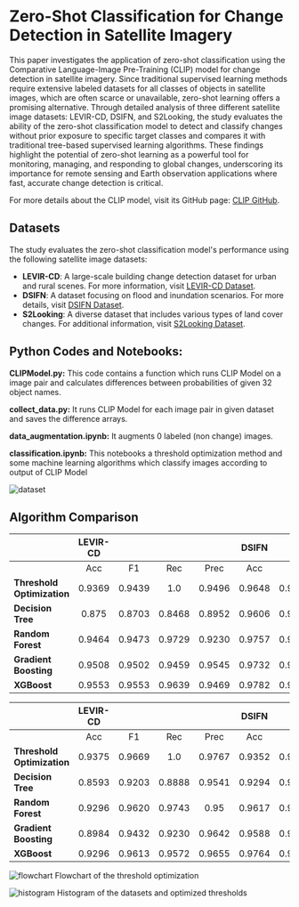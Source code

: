 # Zero-Shot Classification for Change Detection in Satellite Imagery 

This paper investigates the application of zero-shot classification using the Comparative Language-Image Pre-Training (CLIP) model for change detection in satellite imagery. 
Since traditional supervised learning methods require extensive labeled datasets for all classes of objects in satellite images, which are often scarce or unavailable, zero-shot learning offers a promising alternative. 
Through detailed analysis of three different satellite image datasets: LEVIR-CD, DSIFN, and S2Looking, 
the study evaluates the ability of the zero-shot classification model to detect and classify changes without prior exposure to specific target classes and compares it with traditional tree-based supervised learning algorithms. 
These findings highlight the potential of zero-shot learning as a powerful tool for monitoring, managing, and responding to global changes, underscoring its importance for remote sensing and Earth observation applications where fast, 
accurate change detection is critical.

For more details about the CLIP model, visit its GitHub page: [CLIP GitHub](https://github.com/openai/CLIP).

## Datasets
The study evaluates the zero-shot classification model's performance using the following satellite image datasets:
- **LEVIR-CD**: A large-scale building change detection dataset for urban and rural scenes. For more information, visit [LEVIR-CD Dataset](https://chenhao.in/LEVIR/).
- **DSIFN**: A dataset focusing on flood and inundation scenarios. For more details, visit [DSIFN Dataset](https://github.com/GeoZcx/A-deeply-supervised-image-fusion-network-for-change-detection-in-remote-sensing-images/tree/master/dataset).
- **S2Looking**: A diverse dataset that includes various types of land cover changes. For additional information, visit [S2Looking Dataset](https://github.com/S2Looking/Dataset).


## Python Codes and Notebooks:
**CLIPModel.py:** This code contains a function which runs CLIP Model on a image pair and calculates differences between probabilities of given 32 object names. 

**collect_data.py:** It runs CLIP Model for each image pair in given dataset and saves the difference arrays.

**data_augmentation.ipynb:** It augments 0 labeled (non change) images.

**classification.ipynb:** This notebooks a threshold optimization method and some machine learning algorithms which classify images according to output of CLIP Model

![dataset](https://github.com/kursatkomurcu/Zero-Shot-Classification-for-Change-Detection-in-Satellite-Imaginary/blob/main/imgs/dataset.png)

## Algorithm Comparison

|                          | **LEVIR-CD** |       |       |       | **DSIFN** |       |       |       | **S2Looking** |       |       |       | **Average** |       |       |       |
|--------------------------|:------------:|:-----:|:-----:|:-----:|:---------:|:-----:|:-----:|:-----:|:-------------:|:-----:|:-----:|:-----:|:-----------:|:-----:|:-----:|:-----:|
|                          |     Acc      |  F1   | Rec   | Prec  |    Acc    |  F1   | Rec   | Prec  |      Acc      |  F1   | Rec   | Prec  |    Acc      |  F1   | Rec   | Prec  |
| **Threshold Optimization** |    0.9369    | 0.9439| 1.0   | 0.9496|    0.9648  | 0.9669| 1.0   | 0.9664|     0.9507     | 0.9535| 1.0   | 0.9985|    0.9508    | 0.9547| 1.0   | 0.9715|
| **Decision Tree**          |    0.875     | 0.8703| 0.8468| 0.8952|    0.9606  | 0.9609| 0.9570| 0.9647|     0.9374     | 0.9419| 0.9428| 0.9410|    0.9244    | 0.9243| 0.9155| 0.9336|
| **Random Forest**          |    0.9464    | 0.9473| 0.9729| 0.9230|    0.9757  | 0.9764| 0.9950| 0.9586|     0.9697     | 0.9718| 0.9695| 0.9741|    0.9639    | 0.9651| 0.9791| 0.9519|
| **Gradient Boosting**      |    0.9508    | 0.9502| 0.9459| 0.9545|    0.9732  | 0.9739| 0.9870| 0.9611|     0.9723     | 0.9741| 0.9676| 0.9806|    0.9654    | 0.9660| 0.9668| 0.9654|
| **XGBoost**                |    0.9553    | 0.9553| 0.9639| 0.9469|    0.9782  | 0.9788| 0.9930| 0.9650|     0.9743     | 0.9760| 0.9714| 0.9807|    0.9692    | 0.97  | 0.9761| 0.9642|


|                          | **LEVIR-CD** |       |       |       | **DSIFN** |       |       |       | **S2Looking** |       |       |       | **Average** |       |       |       |
|--------------------------|:------------:|:-----:|:-----:|:-----:|:---------:|:-----:|:-----:|:-----:|:-------------:|:-----:|:-----:|:-----:|:-----------:|:-----:|:-----:|:-----:|
|                          |     Acc      |  F1   | Rec   | Prec  |    Acc    |  F1   | Rec   | Prec  |      Acc      |  F1   | Rec   | Prec  |    Acc      |  F1   | Rec   | Prec  |
| **Threshold Optimization** |    0.9375    | 0.9669| 1.0   | 0.9767|    0.9352  | 0.9665| 1.0   | 0.9642|     0.94       | 0.9690| 1.0   | 0.9960|    0.9375    | 0.9674| 1.0   | 0.9789|
| **Decision Tree**          |    0.8593    | 0.9203| 0.8888| 0.9541|    0.9294  | 0.9623| 0.9504| 0.9746|     0.947      | 0.9727| 0.9488| 0.9978|    0.9119    | 0.9517| 0.9293| 0.9755|
| **Random Forest**          |    0.9296    | 0.9620| 0.9743| 0.95  |    0.9617  | 0.9802| 0.9969| 0.9640|     0.971      | 0.9852| 0.9729| 0.9979|    0.9541    | 0.9758| 0.9813| 0.9706|
| **Gradient Boosting**      |    0.8984    | 0.9432| 0.9230| 0.9642|    0.9588  | 0.9785| 0.9907| 0.9667|     0.974      | 0.9868| 0.9759| 0.9979|    0.9437    | 0.9695| 0.9632| 0.9762|
| **XGBoost**                |    0.9296    | 0.9613| 0.9572| 0.9655|    0.9764  | 0.9877| 0.9969| 0.9787|     0.978      | 0.9888| 0.9799| 0.9979|    0.9613    | 0.9792| 0.978 | 0.9807|


![flowchart](https://github.com/kursatkomurcu/Zero-Shot-Classification-for-Change-Detection-in-Satellite-Imaginary/blob/main/imgs/flowchart.png)
Flowchart of the threshold optimization

![histogram](https://github.com/kursatkomurcu/Zero-Shot-Classification-for-Change-Detection-in-Satellite-Imaginary/blob/main/imgs/histogram.png)
Histogram of the datasets and optimized thresholds

